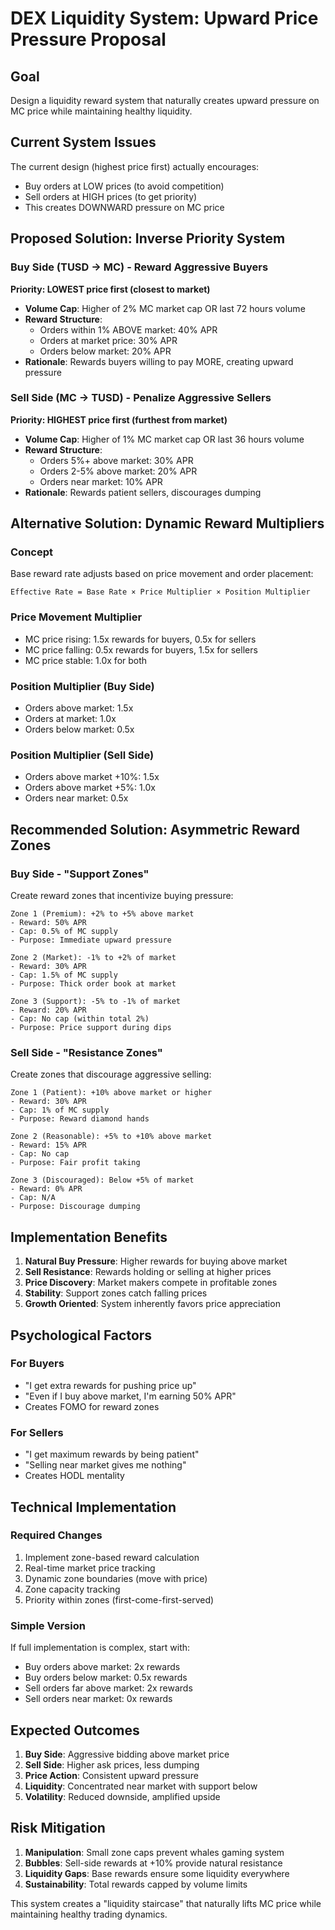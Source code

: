 # DEX Liquidity System: Upward Price Pressure Proposal

## Goal
Design a liquidity reward system that naturally creates upward pressure on MC price while maintaining healthy liquidity.

## Current System Issues
The current design (highest price first) actually encourages:
- Buy orders at LOW prices (to avoid competition)
- Sell orders at HIGH prices (to get priority)
- This creates DOWNWARD pressure on MC price

## Proposed Solution: Inverse Priority System

### Buy Side (TUSD → MC) - Reward Aggressive Buyers
**Priority: LOWEST price first (closest to market)**

- **Volume Cap**: Higher of 2% MC market cap OR last 72 hours volume
- **Reward Structure**:
  - Orders within 1% ABOVE market: 40% APR
  - Orders at market price: 30% APR
  - Orders below market: 20% APR
- **Rationale**: Rewards buyers willing to pay MORE, creating upward pressure

### Sell Side (MC → TUSD) - Penalize Aggressive Sellers
**Priority: HIGHEST price first (furthest from market)**

- **Volume Cap**: Higher of 1% MC market cap OR last 36 hours volume
- **Reward Structure**:
  - Orders 5%+ above market: 30% APR
  - Orders 2-5% above market: 20% APR  
  - Orders near market: 10% APR
- **Rationale**: Rewards patient sellers, discourages dumping

## Alternative Solution: Dynamic Reward Multipliers

### Concept
Base reward rate adjusts based on price movement and order placement:

```
Effective Rate = Base Rate × Price Multiplier × Position Multiplier
```

### Price Movement Multiplier
- MC price rising: 1.5x rewards for buyers, 0.5x for sellers
- MC price falling: 0.5x rewards for buyers, 1.5x for sellers
- MC price stable: 1.0x for both

### Position Multiplier (Buy Side)
- Orders above market: 1.5x
- Orders at market: 1.0x
- Orders below market: 0.5x

### Position Multiplier (Sell Side)
- Orders above market +10%: 1.5x
- Orders above market +5%: 1.0x
- Orders near market: 0.5x

## Recommended Solution: Asymmetric Reward Zones

### Buy Side - "Support Zones"
Create reward zones that incentivize buying pressure:

```
Zone 1 (Premium): +2% to +5% above market
- Reward: 50% APR
- Cap: 0.5% of MC supply
- Purpose: Immediate upward pressure

Zone 2 (Market): -1% to +2% of market
- Reward: 30% APR  
- Cap: 1.5% of MC supply
- Purpose: Thick order book at market

Zone 3 (Support): -5% to -1% of market
- Reward: 20% APR
- Cap: No cap (within total 2%)
- Purpose: Price support during dips
```

### Sell Side - "Resistance Zones"
Create zones that discourage aggressive selling:

```
Zone 1 (Patient): +10% above market or higher
- Reward: 30% APR
- Cap: 1% of MC supply
- Purpose: Reward diamond hands

Zone 2 (Reasonable): +5% to +10% above market
- Reward: 15% APR
- Cap: No cap
- Purpose: Fair profit taking

Zone 3 (Discouraged): Below +5% of market
- Reward: 0% APR
- Cap: N/A
- Purpose: Discourage dumping
```

## Implementation Benefits

1. **Natural Buy Pressure**: Higher rewards for buying above market
2. **Sell Resistance**: Rewards holding or selling at higher prices
3. **Price Discovery**: Market makers compete in profitable zones
4. **Stability**: Support zones catch falling prices
5. **Growth Oriented**: System inherently favors price appreciation

## Psychological Factors

### For Buyers
- "I get extra rewards for pushing price up"
- "Even if I buy above market, I'm earning 50% APR"
- Creates FOMO for reward zones

### For Sellers  
- "I get maximum rewards by being patient"
- "Selling near market gives me nothing"
- Creates HODL mentality

## Technical Implementation

### Required Changes
1. Implement zone-based reward calculation
2. Real-time market price tracking
3. Dynamic zone boundaries (move with price)
4. Zone capacity tracking
5. Priority within zones (first-come-first-served)

### Simple Version
If full implementation is complex, start with:
- Buy orders above market: 2x rewards
- Buy orders below market: 0.5x rewards
- Sell orders far above market: 2x rewards
- Sell orders near market: 0x rewards

## Expected Outcomes

1. **Buy Side**: Aggressive bidding above market price
2. **Sell Side**: Higher ask prices, less dumping
3. **Price Action**: Consistent upward pressure
4. **Liquidity**: Concentrated near market with support below
5. **Volatility**: Reduced downside, amplified upside

## Risk Mitigation

1. **Manipulation**: Small zone caps prevent whales gaming system
2. **Bubbles**: Sell-side rewards at +10% provide natural resistance
3. **Liquidity Gaps**: Base rewards ensure some liquidity everywhere
4. **Sustainability**: Total rewards capped by volume limits

This system creates a "liquidity staircase" that naturally lifts MC price while maintaining healthy trading dynamics.